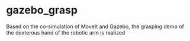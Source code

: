 # gazebo_grasp
Based on the co-simulation of MoveIt and Gazebo, the grasping demo of the dexterous hand of the robotic arm is realized
